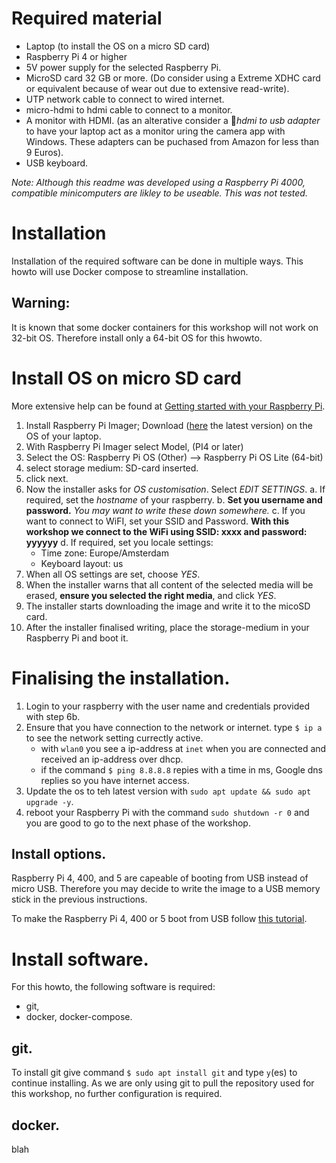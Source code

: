 # Required material

 - Laptop (to install the OS on a micro SD card)
 - Raspberry Pi 4 or higher
 - 5V power supply for the selected Raspberry Pi.
 - MicroSD card 32 GB or more. (Do consider using a Extreme XDHC card or equivalent because of wear out due to extensive read-write).
 - UTP network cable to connect to wired internet. 
 - micro-hdmi to hdmi cable to connect to a monitor.
 - A monitor with HDMI. (as an alterative consider a *hdmi to usb adapter* to have your laptop act as a monitor uring the camera app with Windows. These adapters can be puchased from Amazon for less than 9 Euros).
 - USB keyboard.
 
 *Note: Although this readme was developed using a Raspberry Pi 4000, compatible minicomputers are likley to be useable. This was not tested.*
 
# Installation
Installation of the required software can be done in multiple ways. This howto will use Docker compose to streamline installation. 

## Warning:
It is known that some docker containers for this workshop will not work on 32-bit OS. Therefore install only a 64-bit OS for this hwowto.

# Install OS on micro SD card
More extensive help can be found at [Getting started with your Raspberry Pi](https://www.raspberrypi.com/documentation/computers/getting-started.html).

 1. Install Raspberry Pi Imager; Download ([here](https://www.raspberrypi.com/software/) the latest version) on the OS of your laptop.
 2. With Raspberry Pi Imager select Model, (PI4 or later)
 3. Select the OS: Raspberry Pi OS (Other) --> Raspberry Pi OS Lite (64-bit)
 4. select storage medium: SD-card inserted. 
 5. click next.
 6. Now the installer asks for *OS customisation*. Select *EDIT SETTINGS*.
    a. If required, set the *hostname* of your raspberry.
    b. **Set you username and password.** *You may want to write these down somewhere.*
    c. If you want to connect to WiFI, set your SSID and Password. **With this workshop we connect to the WiFi using SSID: xxxx and password: yyyyyy**
    d. If required, set you locale settings: 
       - Time zone: Europe/Amsterdam
       - Keyboard layout: us
 7. When all OS settings are set, choose *YES*.
 8. When the installer warns that all content of the selected media will be erased, **ensure you selected the right media**, and click *YES*.
 9. The installer starts downloading the image and write it to the micoSD card. 
 10. After the installer finalised writing, place the storage-medium in your Raspberry Pi and boot it.
 
# Finalising the installation. 

 1. Login to your raspberry with the user name and credentials provided with step 6b.
 2. Ensure that you have connection to the network or internet. type `$ ip a` to see the network setting currectly active. 
    - with `wlan0` you see a ip-address at `inet` when you are connected and received an ip-address over dhcp. 
    - if the command `$ ping 8.8.8.8` repies with a time in ms, Google dns replies so you have internet access. 
 3. Update the os to teh latest version with `sudo apt update && sudo apt upgrade -y`.
 4. reboot your Raspberry Pi with the command `sudo shutdown -r 0` and you are good to go to the next phase of the workshop. 
 
## Install options. 
Raspberry Pi 4, 400, and 5 are capeable of booting from USB instead of micro USB. Therefore you may decide to write the image to a USB memory stick in the previous instructions. 

To make the Raspberry Pi 4, 400 or 5 boot from USB follow [this tutorial](https://linuxconfig.org/boot-your-raspberry-pi-from-a-usb-a-tutorial). 

# Install software. 
For this howto, the following software is required:

 - git,
 - docker, docker-compose.
 
## git. 
To install git give command `$ sudo apt install git` and type `y`(es) to continue installing. 
As we are only using git to pull the repository used for this workshop, no further configuration is required. 

## docker.
blah